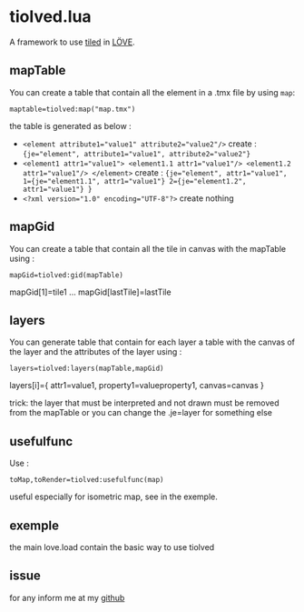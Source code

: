 tiolved.lua
===========

A framework to use [tiled](http://www.mapeditor.org/) in [LÖVE](http://love2d.org).

mapTable
-------- 

You can create a table that contain all the element in a .tmx file by using `map`:

	maptable=tiolved:map("map.tmx")

the table is generated as below :
* `<element attribute1="value1" attribute2="value2"/>` create :
 `{je="element", attribute1="value1", attribute2="value2"}`
* `<element1 attr1="value1">
	<element1.1 attr1="value1"/>
	<element1.2 attr1="value1"/>
   </element>`
   create :
   `{je="element", attr1="value1",
   		1={je="element1.1", attr1="value1"}
		2={je="element1.2", attr1="value1"}
   }`
* `<?xml version="1.0" encoding="UTF-8"?>` create nothing

mapGid
------

You can create a table that contain all the tile in canvas with the mapTable using :

	mapGid=tiolved:gid(mapTable)

mapGid[1]=tile1
...
mapGid[lastTile]=lastTile

layers
------

You can  generate table that contain for each layer a table with the canvas of the layer and the attributes of the layer using :

	layers=tiolved:layers(mapTable,mapGid)

layers[i]={ attr1=value1, property1=valueproperty1, canvas=canvas }

trick: the layer that must be interpreted and not drawn must be removed from the mapTable or you can change the .je=layer for something else

usefulfunc
----------

Use :

	toMap,toRender=tiolved:usefulfunc(map)

useful especially for isometric map, see in the exemple.

exemple
-------

the main love.load contain the basic way to use tiolved

issue
-----

for any inform me at my [github](https://github.com/thiolliere/tiolved)
